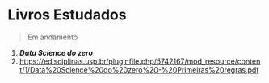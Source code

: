 # Livros Estudados

> Em andamento

1. ***Data Science do zero***
2.  https://edisciplinas.usp.br/pluginfile.php/5742167/mod_resource/content/1/Data%20Science%20do%20zero%20-%20Primeiras%20regras.pdf

